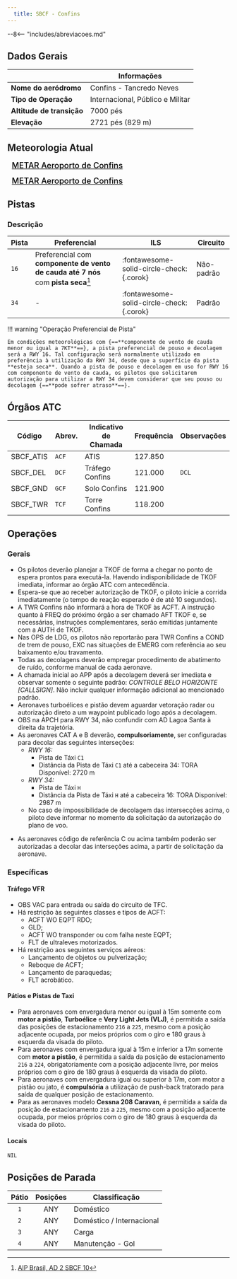 ```yaml
---
  title: SBCF - Confins
---
```


--8<-- "includes/abreviacoes.md"

## Dados Gerais

|                              | Informações                      |
|------------------------------|----------------------------------|
| **Nome do aeródromo**        | Confins - Tancredo Neves         |
| **Tipo de Operação**         | Internacional, Público e Militar |
| **Altitude de transição**    | 7000 pés                         |
| **Elevação**                 | 2721 pés (829 m)                 |

## Meteorologia Atual

<a href="https://metar-taf.com/pt/SBCF" target="_blank" id="metartaf-LkzIl7SM"  style="font-size:18px; font-weight:500; color:#000; width:300px; height:435px; display:var(--show-dark); background-color: var(--md-default-bg-color); padding: 10px; margin: 0 0px 0.5em;">METAR Aeroporto de Confins</a>
<script async defer crossorigin="anonymous" src="https://metar-taf.com/pt/embed-js/SBCF?u=56997&bg_color=182061&qnh=hPa&rh=rh&target=LkzIl7SM"></script>
<a href="https://metar-taf.com/pt/SBCF" target="_blank" id="metartaf-LkzIl7SN" style="font-size:18px; font-weight:500; color:#000; width:300px; height:435px; display:var(--show-light); background-color: var(--md-default-bg-color); padding: 10px; margin: 0 0px 0.5em;">METAR Aeroporto de Confins</a>
<script async defer crossorigin="anonymous" src="https://metar-taf.com/pt/embed-js/SBCF?u=56997&qnh=hPa&rh=rh&target=LkzIl7SN"></script>

## Pistas

### Descrição

| Pista | Preferencial                                                                       | ILS                                         | Circuito            |
|-------|------------------------------------------------------------------------------------|--------------------------------------------|---------------------|
| `16`  | Preferencial com **componente de vento de cauda até 7 nós** com **pista seca**[^1] | :fontawesome-solid-circle-check:{.corok}    | Não-padrão          |
| `34`  | -                                                                                  | :fontawesome-solid-circle-check:{.corok}    | Padrão              | 

[^1]: [AIP Brasil, AD 2 SBCF 10](https://aisweb.decea.mil.br/?i=publicacoes&p=aip) 

!!! warning "Operação Preferencial de Pista"

    Em condições meteorológicas com {==**componente de vento de cauda menor ou igual a 7KT**==}, a pista preferencial de pouso e decolagem será a RWY 16. Tal configuração será normalmente utilizado em preferência à utilização da RWY 34, desde que a superfície da pista **esteja seca**. Quando a pista de pouso e decolagem em uso for RWY 16 com componente de vento de cauda, os pilotos que solicitarem autorização para utilizar a RWY 34 devem considerar que seu pouso ou decolagem {==**pode sofrer atraso**==}.

## Órgãos ATC

| Código     | Abrev. | Indicativo de Chamada | Frequência | Observações |
| ---------- | ------ | --------------------- | ---------- | ----------- |
| SBCF_ATIS  | `ACF`  | ATIS                  | 127.850    |             |
| SBCF_DEL   | `DCF`  | Tráfego Confins       | 121.000    | `DCL`       |
| SBCF_GND   | `GCF`  | Solo Confins          | 121.900    |             |
| SBCF_TWR   | `TCF`  | Torre Confins         | 118.200    |             |

## Operações

### Gerais

- Os pilotos deverão planejar a TKOF de forma a chegar no ponto de espera prontos para executá-la. Havendo indisponibilidade de TKOF imediata, informar ao órgão ATC com antecedência.
- Espera-se que ao receber autorização de TKOF, o piloto inicie a corrida imediatamente (o tempo de reação esperado é de até 10 segundos).
- A TWR Confins não informará a hora de TKOF às ACFT. A instrução quanto à FREQ do próximo órgão a ser chamado AFT TKOF e, se necessárias, instruções complementares, serão emitidas juntamente com a AUTH de TKOF.
- Nas OPS de LDG, os pilotos não reportarão para TWR Confins a COND de trem de pouso, EXC nas situações de EMERG com referência ao seu baixamento e/ou travamento.
- Todas as decolagens deverão empregar procedimento de abatimento de ruído, conforme manual de cada aeronave.
- A chamada inicial ao APP após a decolagem deverá ser imediata e observar somente o seguinte padrão: *CONTROLE BELO HORIZONTE [CALLSIGN]*. Não incluir qualquer informação adicional ao mencionado padrão.
- Aeronaves turboélices e pistão devem aguardar vetoração radar ou autorização direto a um waypoint publicado logo após a decolagem.
- OBS na APCH para RWY 34, não confundir com AD Lagoa Santa à direita da trajetória.
- As aeronaves CAT A e B deverão, **compulsoriamente**, ser configuradas para decolar das seguintes interseções:
    - *RWY 16:*
        * Pista de Táxi `C1`
        * Distância da Pista de Táxi `C1` até a cabeceira 34: TORA Disponível: 2720 m
    - *RWY 34:*
        * Pista de Táxi `H`
        * Distância da Pista de Táxi `H` até a cabeceira 16: TORA Disponível: 2987 m
    * No caso de impossibilidade de decolagem das intersecções acima, o piloto deve informar no momento da solicitação da autorização do plano de voo.
* As aeronaves código de referência C ou acima também poderão ser autorizadas a decolar das interseções acima, a partir de solicitação da aeronave.

### Específicas

#### Tráfego VFR

- OBS VAC para entrada ou saída do circuito de TFC.
- Há restrição às seguintes classes e tipos de ACFT:
    - ACFT WO EQPT RDO;
    - GLD;
    - ACFT WO transponder ou com falha neste EQPT;
    - FLT de ultraleves motorizados.
- Há restrição aos seguintes serviços aéreos:
    - Lançamento de objetos ou pulverização;
    - Reboque de ACFT;
    - Lançamento de paraquedas;
    - FLT acrobático.

#### Pátios e Pistas de Taxi

- Para aeronaves com envergadura menor ou igual à 15m somente com **motor a pistão**, **Turboélice** e **Very Light Jets (VLJ)**, é permitida a saída das posições de estacionamento `216` a `225`, mesmo com a posição adjacente ocupada, por meios próprios com o giro e 180 graus à esquerda da visada do piloto.
- Para aeronaves com envergadura igual à 15m e inferior a 17m somente com **motor a pistão**, é permitida a saída da posição de estacionamento `216` a `224`, obrigatoriamente com a posição adjacente livre, por meios próprios com o giro de 180 graus à esquerda da visada do piloto.
- Para aeronaves com envergadura igual ou superior à 17m, com motor a pistão ou jato, é **compulsória** a utilização de push-back tratorado para saída de qualquer posição de estacionamento.
- Para as aeronaves modelo **Cessna 208 Caravan**, é permitida a saída da posição de estacionamento `216` a `225`, mesmo com a posição adjacente ocupada, por meios próprios com o giro de 180 graus à esquerda da visada do piloto.

#### Locais

`NIL`

## Posições de Parada

| Pátio     | Posições  | Classificação             |
|:---------:|:---------:|---------------------------|
| `1`       | ANY       | Doméstico                 |
| `2`       | ANY       | Doméstico / Internacional |
| `3`       | ANY       | Carga                     |
| `4`       | ANY       | Manutenção - Gol          |